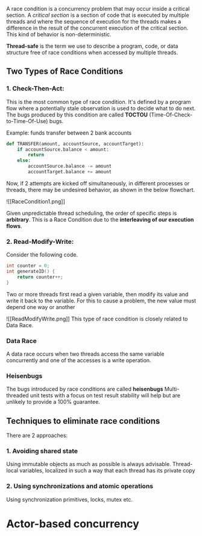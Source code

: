 A race condition is a concurrency problem that may occur inside a critical section. A *critical section* is a section of code that is executed by multiple threads and where the sequence of execution for the threads makes a difference in the result of the concurrent execution of the critical section.  This kind of behavior is non-deterministic.

**Thread-safe** is the term we use to describe a program, code, or data structure free of race conditions when accessed by multiple threads.

## Two Types of Race Conditions

### **1. Check-Then-Act:** 
This is the most common type of race condition. It's defined by a program flow where a potentially stale observation is used to decide what to do next. The bugs produced by this condition are called **TOCTOU** (Time-Of-Check-to-Time-Of-Use) bugs.

Example: funds transfer between 2 bank accounts

```python
def TRANSFER(amount, accountSource, accountTarget):
	if accountSource.balance < amount:
		return
	else:
		accountSource.balance -= amount
		accountTarget.balance += amount
```

Now, if 2 attempts are kicked off simultaneously, in different processes or threads, there may be undesired behavior, as shown in the below flowchart.


![[RaceCondition1.png]]

Given unpredictable thread scheduling, the order of specific steps is **arbitrary**.
This is a Race Condition due to the **interleaving of our execution flows**.


### **2. Read-Modify-Write**: 
Consider the following code.
```cpp
int counter = 0;
int generateID() {
	return counter++;
}
```

Two or more threads first read a given variable, then modify its value and write it back to the variable. For this to cause a problem, the new value must depend one way or another

![[ReadModifyWrite.png]]
This type of race condition is closely related to Data Race.

### Data Race
A data race occurs when two threads access the same variable concurrently and one of the accesses is a write operation.

### Heisenbugs
The bugs introduced by race conditions are called **heisenbugs**
Multi-threaded unit tests with a focus on test result stability will help but are unlikely to provide a 100% guarantee.

## Techniques to eliminate race conditions
There are 2 approaches:
### 1. Avoiding shared state
Using immutable objects as much as possible is always advisable. Thread-local variables, localized in such a way that each thread has its private copy

### 2. Using synchronizations and atomic operations
Using synchronization primitives, locks, mutex etc.

# Actor-based concurrency
